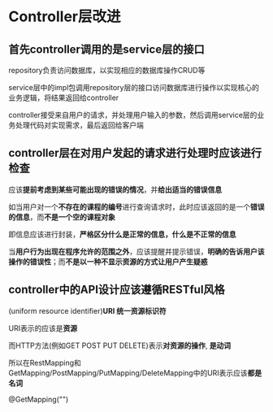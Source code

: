 # Controller层改进

## 首先controller调用的是service层的接口

repository负责访问数据库，以实现相应的数据库操作CRUD等

service层中的impl包调用repository层的接口访问数据库进行操作以实现核心的业务逻辑，将结果返回给controller

controller接受来自用户的请求，并处理用户输入的参数，然后调用service层的业务处理代码对实现需求，最后返回给客户端

## controller层在对用户发起的请求进行处理时应该进行检查

应该**提前考虑到某些可能出现的错误的情况**，并**给出适当的错误信息**

如当用户对一个**不存在的课程的编号**进行查询请求时，此时应该返回的是一个**错误的信息**，而**不是一个空的课程对象**

即信息应该进行封装，**严格区分什么是正常的信息，什么是不正常的信息**

当**用户行为出现在程序允许的范围之外**，应该提醒并提示错误，**明确的告诉用户该操作的错误性**；而**不是以一种不显示资源的方式让用户产生疑惑**

## controller中的API设计应该遵循RESTful风格

(uniform resource identifier)**URI 统一资源标识符**

URI表示的应该是**资源**

而HTTP方法(例如GET POST PUT DELETE)表示**对资源的操作**, **是动词**

所以在RestMapping和GetMapping/PostMapping/PutMapping/DeleteMapping中的URI表示应该**都是名词**

@GetMapping("")